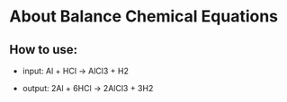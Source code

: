 # About Balance Chemical Equations

## How to use: 

- input: Al + HCl → AlCl3 + H2

- output: 2Al + 6HCl → 2AlCl3 + 3H2
